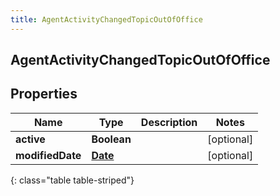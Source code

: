```yaml
---
title: AgentActivityChangedTopicOutOfOffice
---
```

## AgentActivityChangedTopicOutOfOffice


## Properties

| Name | Type | Description | Notes |
| ------------ | ------------- | ------------- | ------------- |
| **active** | <!----><!---->**Boolean**<!----> |  |  [optional] |
| **modifiedDate** | <!----><!---->[**Date**](Date.html)<!----> |  |  [optional] |
{: class="table table-striped"}



